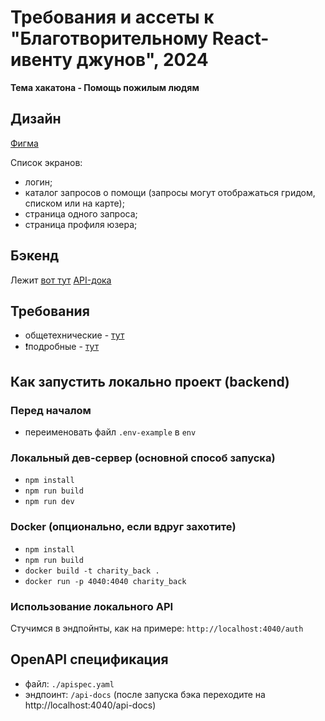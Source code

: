 # Требования и ассеты к "Благотворительному React-ивенту джунов", 2024

**Тема хакатона - Помощь пожилым людям**

## Дизайн

[Фигма](https://www.figma.com/design/8GhqLYG4S1bGwuwTpFlzrH/%D0%9C%D0%B0%D1%80%D0%BA%D0%B5%D1%82%D0%BF%D0%BB%D0%B5%D0%B9%D1%81-%D0%B7%D0%B0%D0%BF%D1%80%D0%BE%D1%81%D0%BE%D0%B2-%D0%BE-%D0%BF%D0%BE%D0%BC%D0%BE%D1%89%D0%B8?node-id=2-2&node-type=canvas&t=PxezvoMSq26STuDC-0)

Список экранов:
- логин;
- каталог запросов о помощи (запросы могут отображаться гридом, списком или на карте);
- страница одного запроса;
- страница профиля юзера;

## Бэкенд

Лежит [вот тут](https://natticharity.eveloth.ru)
[API-дока](https://natticharity.eveloth.ru/api-docs/)

## Требования
- общетехнические - [тут](./requirements/Common.md)
- ❗подробные - [тут](./requirements/user-scenarios.md)

## Как запустить локально проект (backend)
### Перед началом
- переименовать файл `.env-example` в `env`
### Локальный дев-сервер (основной способ запуска)
- `npm install`
- `npm run build`
- `npm run dev`
### Docker (опционально, если вдруг захотите)
- `npm install`
- `npm run build`
- `docker build -t charity_back .`
- `docker run -p 4040:4040 charity_back`
### Использование локального API
Стучимся в эндпойнты, как на примере: `http://localhost:4040/auth`

## OpenAPI спецификация
- файл: `./apispec.yaml`
- эндпоинт: `/api-docs` (после запуска бэка переходите на http://localhost:4040/api-docs)
